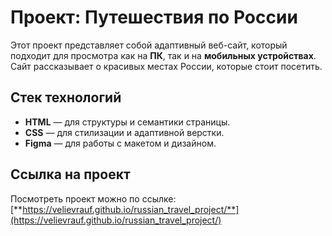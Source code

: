 # Проект: Путешествия по России

Этот проект представляет собой адаптивный веб-сайт, который подходит для просмотра как на **ПК**, так и на **мобильных устройствах**. Сайт рассказывает о красивых местах России, которые стоит посетить.

## Стек технологий
- **HTML** — для структуры и семантики страницы.
- **CSS** — для стилизации и адаптивной верстки.
- **Figma** — для работы с макетом и дизайном.

## Ссылка на проект
Посмотреть проект можно по ссылке:  
[**https://velievrauf.github.io/russian_travel_project/**](https://velievrauf.github.io/russian_travel_project/)
